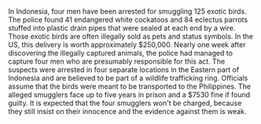 In Indonesia, four men have been arrested for smuggling 125 exotic birds. The police found 41 endangered white cockatoos and 84 eclectus parrots stuffed into plastic drain pipes that were sealed at each end by a wire. Those exotic birds are often illegally sold as pets and status symbols. In the US, this delivery is worth approximately $250,000. Nearly one week after discovering the illegally captured animals, the police had managed to capture four men who are presumably responsible for this act. The suspects were arrested in four separate locations in the Eastern part of Indonesia and are believed to be part of a wildlife trafficking ring. Officials assume that the birds were meant to be transported to the Philippines. 
The alleged smugglers face up to five years in prison and a $7530 fine if found guilty. It is expected that the four smugglers won't be charged, because they still insist on their innocence and the evidence against them is weak.